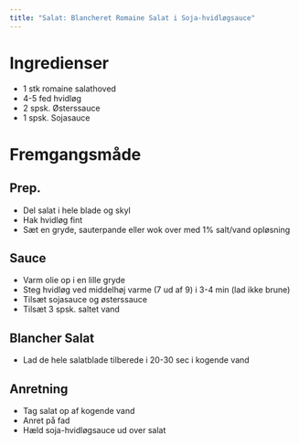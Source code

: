 ```yaml
---
title: "Salat: Blancheret Romaine Salat i Soja-hvidløgsauce"
---
```



# Ingredienser

- 1 stk romaine salathoved 
- 4-5 fed hvidløg
- 2 spsk. Østerssauce
- 1 spsk. Sojasauce

# Fremgangsmåde

## Prep.

- Del salat i hele blade og skyl
- Hak hvidløg fint
- Sæt en gryde, sauterpande eller wok over med 1% salt/vand opløsning   

## Sauce
- Varm olie op i en lille gryde
- Steg hvidløg ved middelhøj varme (7 ud af 9) i 3-4 min (lad ikke brune)
- Tilsæt sojasauce og østerssauce
- Tilsæt 3 spsk. saltet vand

## Blancher Salat
- Lad de hele salatblade tilberede i 20-30 sec i kogende vand

## Anretning
- Tag salat op af kogende vand
- Anret på fad
- Hæld soja-hvidløgsauce ud over salat
